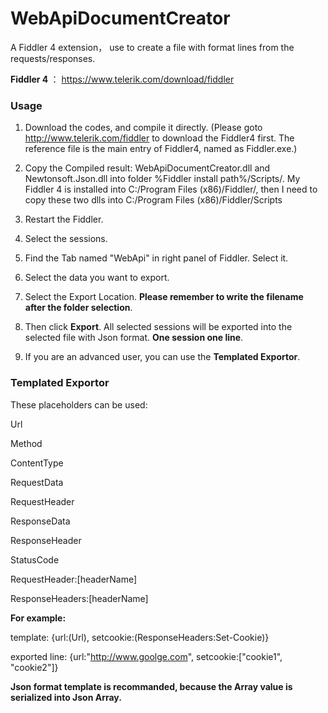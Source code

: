 # WebApiDocumentCreator
A Fiddler 4 extension， use to create a file with format lines from the requests/responses.

<b>Fiddler 4 </b>： https://www.telerik.com/download/fiddler

<h3>Usage</h3>

1. Download the codes, and compile it directly.
(Please goto http://www.telerik.com/fiddler to download the Fiddler4 first.
The reference file is the main entry of Fiddler4, named as Fiddler.exe.)

2. Copy the Compiled result: WebApiDocumentCreator.dll and Newtonsoft.Json.dll into folder %Fiddler install path%/Scripts/.
My Fiddler 4 is installed into C:/Program Files (x86)/Fiddler/, then I need to copy these two dlls into 
C:/Program Files (x86)/Fiddler/Scripts

3. Restart the Fiddler.

4. Select the sessions.

5. Find the Tab named "WebApi" in right panel of Fiddler. Select it.

6. Select the data you want to export. 

7. Select the Export Location. <b>Please remember to write the filename after the folder selection</b>.

8. Then click <b>Export</b>. All selected sessions will be exported into the selected file with Json format. 
<b>One session one line</b>.

9. If you are an advanced user, you can use the <b>Templated Exportor</b>.

<h3>Templated Exportor</h3>

These placeholders can be used:

Url 

Method  

ContentType 

RequestData 

RequestHeader  

ResponseData 

ResponseHeader 

StatusCode

RequestHeader:[headerName]

ResponseHeaders:[headerName]

<b>For example:</b>

template: {url:(Url), setcookie:(ResponseHeaders:Set-Cookie)}

exported line: {url:"http://www.goolge.com", setcookie:["cookie1", "cookie2"]}

<b>Json format template is recommanded, because the Array value is serialized into Json Array.</b>

